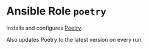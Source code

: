 # Ansible Role `poetry`

Installs and configures [Poetry](https://github.com/python-poetry/poetry).

Also updates Poetry to the latest version on every run.
